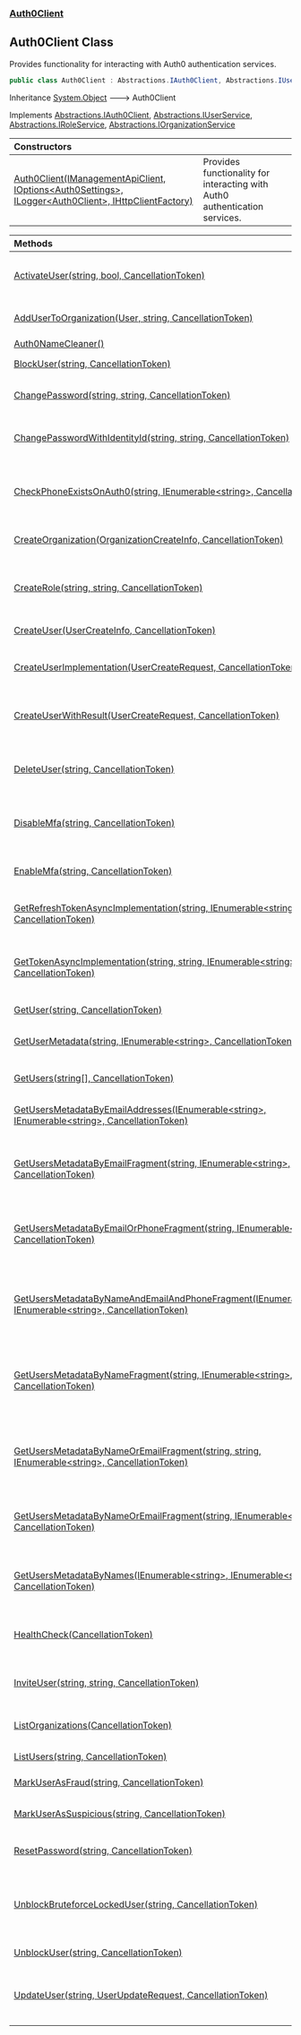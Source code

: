 ### [Auth0Client](../index.md 'Auth0Client')

## Auth0Client Class

Provides functionality for interacting with Auth0 authentication services\.

```csharp
public class Auth0Client : Abstractions.IAuth0Client, Abstractions.IUserService, Abstractions.IRoleService, Abstractions.IOrganizationService
```

Inheritance [System\.Object](https://learn.microsoft.com/en-us/dotnet/api/system.object 'System\.Object') &#129106; Auth0Client

Implements [Abstractions\.IAuth0Client](https://learn.microsoft.com/en-us/dotnet/api/abstractions.iauth0client 'Abstractions\.IAuth0Client'), [Abstractions\.IUserService](https://learn.microsoft.com/en-us/dotnet/api/abstractions.iuserservice 'Abstractions\.IUserService'), [Abstractions\.IRoleService](https://learn.microsoft.com/en-us/dotnet/api/abstractions.iroleservice 'Abstractions\.IRoleService'), [Abstractions\.IOrganizationService](https://learn.microsoft.com/en-us/dotnet/api/abstractions.iorganizationservice 'Abstractions\.IOrganizationService')

| Constructors | |
| :--- | :--- |
| [Auth0Client\(IManagementApiClient, IOptions&lt;Auth0Settings&gt;, ILogger&lt;Auth0Client&gt;, IHttpClientFactory\)](Auth0Client(IManagementApiClient,IOptions_Auth0Settings_,ILogger_Auth0Client_,IHttpClientFactory).md 'global::Auth0Client\.Auth0Client\.Auth0Client\(Auth0\.ManagementApi\.IManagementApiClient, Microsoft\.Extensions\.Options\.IOptions\<Abstractions\.Auth0Settings\>, Microsoft\.Extensions\.Logging\.ILogger\<global::Auth0Client\.Auth0Client\>, System\.Net\.Http\.IHttpClientFactory\)') | Provides functionality for interacting with Auth0 authentication services\. |

| Methods | |
| :--- | :--- |
| [ActivateUser\(string, bool, CancellationToken\)](ActivateUser(string,bool,CancellationToken).md 'global::Auth0Client\.Auth0Client\.ActivateUser\(string, bool, System\.Threading\.CancellationToken\)') | Activates or deactivates a user based on their identity ID\. |
| [AddUserToOrganization\(User, string, CancellationToken\)](AddUserToOrganization(User,string,CancellationToken).md 'global::Auth0Client\.Auth0Client\.AddUserToOrganization\(Auth0\.ManagementApi\.Models\.User, string, System\.Threading\.CancellationToken\)') | Adds a user to an organization in Auth0\. |
| [Auth0NameCleaner\(\)](Auth0NameCleaner().md 'global::Auth0Client\.Auth0Client\.Auth0NameCleaner\(\)') | |
| [BlockUser\(string, CancellationToken\)](BlockUser(string,CancellationToken).md 'global::Auth0Client\.Auth0Client\.BlockUser\(string, System\.Threading\.CancellationToken\)') | Blocks a user by their email address\. |
| [ChangePassword\(string, string, CancellationToken\)](ChangePassword(string,string,CancellationToken).md 'global::Auth0Client\.Auth0Client\.ChangePassword\(string, string, System\.Threading\.CancellationToken\)') | Changes the password for the specified user\. |
| [ChangePasswordWithIdentityId\(string, string, CancellationToken\)](ChangePasswordWithIdentityId(string,string,CancellationToken).md 'global::Auth0Client\.Auth0Client\.ChangePasswordWithIdentityId\(string, string, System\.Threading\.CancellationToken\)') | Change the password for a user identified by the provided identityId\. |
| [CheckPhoneExistsOnAuth0\(string, IEnumerable&lt;string&gt;, CancellationToken\)](CheckPhoneExistsOnAuth0(string,IEnumerable_string_,CancellationToken).md 'global::Auth0Client\.Auth0Client\.CheckPhoneExistsOnAuth0\(string, System\.Collections\.Generic\.IEnumerable\<string\>, System\.Threading\.CancellationToken\)') | Retrieves metadata for users whose phone number match the provided search term\. |
| [CreateOrganization\(OrganizationCreateInfo, CancellationToken\)](CreateOrganization(OrganizationCreateInfo,CancellationToken).md 'global::Auth0Client\.Auth0Client\.CreateOrganization\(Abstractions\.OrganizationCreateInfo, System\.Threading\.CancellationToken\)') | Creates a new organization in Auth0\. |
| [CreateRole\(string, string, CancellationToken\)](CreateRole(string,string,CancellationToken).md 'global::Auth0Client\.Auth0Client\.CreateRole\(string, string, System\.Threading\.CancellationToken\)') | Creates a new role in the Auth0 system with the specified name and optional description\. |
| [CreateUser\(UserCreateInfo, CancellationToken\)](CreateUser(UserCreateInfo,CancellationToken).md 'global::Auth0Client\.Auth0Client\.CreateUser\(Abstractions\.UserCreateInfo, System\.Threading\.CancellationToken\)') | Creates a new user in Auth0\. |
| [CreateUserImplementation\(UserCreateRequest, CancellationToken\)](CreateUserImplementation(UserCreateRequest,CancellationToken).md 'global::Auth0Client\.Auth0Client\.CreateUserImplementation\(Auth0\.ManagementApi\.Models\.UserCreateRequest, System\.Threading\.CancellationToken\)') | Creates a new user in Auth0 using the provided UserCreateRequest\. |
| [CreateUserWithResult\(UserCreateRequest, CancellationToken\)](CreateUserWithResult(UserCreateRequest,CancellationToken).md 'global::Auth0Client\.Auth0Client\.CreateUserWithResult\(Auth0\.ManagementApi\.Models\.UserCreateRequest, System\.Threading\.CancellationToken\)') | Creates a new user in Auth0 and returns an OkError result\. |
| [DeleteUser\(string, CancellationToken\)](DeleteUser(string,CancellationToken).md 'global::Auth0Client\.Auth0Client\.DeleteUser\(string, System\.Threading\.CancellationToken\)') | Deletes a user by setting the isDeleted flag in AppMetadata and blocking the user\. |
| [DisableMfa\(string, CancellationToken\)](DisableMfa(string,CancellationToken).md 'global::Auth0Client\.Auth0Client\.DisableMfa\(string, System\.Threading\.CancellationToken\)') | Disables Multi\-Factor Authentication for the specified user\. |
| [EnableMfa\(string, CancellationToken\)](EnableMfa(string,CancellationToken).md 'global::Auth0Client\.Auth0Client\.EnableMfa\(string, System\.Threading\.CancellationToken\)') | Enables Multi\-Factor Authentication \(MFA\) for a user |
| [GetRefreshTokenAsyncImplementation\(string, IEnumerable&lt;string&gt;, CancellationToken\)](GetRefreshTokenAsyncImplementation(string,IEnumerable_string_,CancellationToken).md 'global::Auth0Client\.Auth0Client\.GetRefreshTokenAsyncImplementation\(string, System\.Collections\.Generic\.IEnumerable\<string\>, System\.Threading\.CancellationToken\)') | Retrieves a new token using a refresh token\. |
| [GetTokenAsyncImplementation\(string, string, IEnumerable&lt;string&gt;, CancellationToken\)](GetTokenAsyncImplementation(string,string,IEnumerable_string_,CancellationToken).md 'global::Auth0Client\.Auth0Client\.GetTokenAsyncImplementation\(string, string, System\.Collections\.Generic\.IEnumerable\<string\>, System\.Threading\.CancellationToken\)') | Retrieves a token for the specified user by authenticating with the provided credentials\. |
| [GetUser\(string, CancellationToken\)](GetUser(string,CancellationToken).md 'global::Auth0Client\.Auth0Client\.GetUser\(string, System\.Threading\.CancellationToken\)') | Get a user |
| [GetUserMetadata\(string, IEnumerable&lt;string&gt;, CancellationToken\)](GetUserMetadata(string,IEnumerable_string_,CancellationToken).md 'global::Auth0Client\.Auth0Client\.GetUserMetadata\(string, System\.Collections\.Generic\.IEnumerable\<string\>, System\.Threading\.CancellationToken\)') | Retrieves metadata for a user identified by the provided email\. |
| [GetUsers\(string\[\], CancellationToken\)](GetUsers(string[],CancellationToken).md 'global::Auth0Client\.Auth0Client\.GetUsers\(string\[\], System\.Threading\.CancellationToken\)') | Gets List of Users per their Ids |
| [GetUsersMetadataByEmailAddresses\(IEnumerable&lt;string&gt;, IEnumerable&lt;string&gt;, CancellationToken\)](GetUsersMetadataByEmailAddresses(IEnumerable_string_,IEnumerable_string_,CancellationToken).md 'global::Auth0Client\.Auth0Client\.GetUsersMetadataByEmailAddresses\(System\.Collections\.Generic\.IEnumerable\<string\>, System\.Collections\.Generic\.IEnumerable\<string\>, System\.Threading\.CancellationToken\)') | Retrieves metadata for users based on their email addresses\. |
| [GetUsersMetadataByEmailFragment\(string, IEnumerable&lt;string&gt;, CancellationToken\)](GetUsersMetadataByEmailFragment(string,IEnumerable_string_,CancellationToken).md 'global::Auth0Client\.Auth0Client\.GetUsersMetadataByEmailFragment\(string, System\.Collections\.Generic\.IEnumerable\<string\>, System\.Threading\.CancellationToken\)') | Retrieves metadata for users whose email addresses match the provided search term\. |
| [GetUsersMetadataByEmailOrPhoneFragment\(string, IEnumerable&lt;string&gt;, CancellationToken\)](GetUsersMetadataByEmailOrPhoneFragment(string,IEnumerable_string_,CancellationToken).md 'global::Auth0Client\.Auth0Client\.GetUsersMetadataByEmailOrPhoneFragment\(string, System\.Collections\.Generic\.IEnumerable\<string\>, System\.Threading\.CancellationToken\)') | Retrieves metadata for users whose email or phone number match the provided search term\. |
| [GetUsersMetadataByNameAndEmailAndPhoneFragment\(IEnumerable&lt;string&gt;, IEnumerable&lt;string&gt;, CancellationToken\)](GetUsersMetadataByNameAndEmailAndPhoneFragment(IEnumerable_string_,IEnumerable_string_,CancellationToken).md 'global::Auth0Client\.Auth0Client\.GetUsersMetadataByNameAndEmailAndPhoneFragment\(System\.Collections\.Generic\.IEnumerable\<string\>, System\.Collections\.Generic\.IEnumerable\<string\>, System\.Threading\.CancellationToken\)') | Retrieves metadata for users whose name or email or phone number match the provided search term\. |
| [GetUsersMetadataByNameFragment\(string, IEnumerable&lt;string&gt;, CancellationToken\)](GetUsersMetadataByNameFragment(string,IEnumerable_string_,CancellationToken).md 'global::Auth0Client\.Auth0Client\.GetUsersMetadataByNameFragment\(string, System\.Collections\.Generic\.IEnumerable\<string\>, System\.Threading\.CancellationToken\)') | Retrieves a dictionary of user metadata for users whose names or identifiers contain the specified search term\. |
| [GetUsersMetadataByNameOrEmailFragment\(string, string, IEnumerable&lt;string&gt;, CancellationToken\)](GetUsersMetadataByNameOrEmailFragment.md#global__Auth0Client.Auth0Client.GetUsersMetadataByNameOrEmailFragment(string,string,System.Collections.Generic.IEnumerable_string_,System.Threading.CancellationToken) 'global::Auth0Client\.Auth0Client\.GetUsersMetadataByNameOrEmailFragment\(string, string, System\.Collections\.Generic\.IEnumerable\<string\>, System\.Threading\.CancellationToken\)') | Retrieves metadata for users whose names or email addresses match the specified search term\. |
| [GetUsersMetadataByNameOrEmailFragment\(string, IEnumerable&lt;string&gt;, CancellationToken\)](GetUsersMetadataByNameOrEmailFragment.md#global__Auth0Client.Auth0Client.GetUsersMetadataByNameOrEmailFragment(string,System.Collections.Generic.IEnumerable_string_,System.Threading.CancellationToken) 'global::Auth0Client\.Auth0Client\.GetUsersMetadataByNameOrEmailFragment\(string, System\.Collections\.Generic\.IEnumerable\<string\>, System\.Threading\.CancellationToken\)') | Retrieves metadata for users whose name or email matches the given search term\. |
| [GetUsersMetadataByNames\(IEnumerable&lt;string&gt;, IEnumerable&lt;string&gt;, CancellationToken\)](GetUsersMetadataByNames(IEnumerable_string_,IEnumerable_string_,CancellationToken).md 'global::Auth0Client\.Auth0Client\.GetUsersMetadataByNames\(System\.Collections\.Generic\.IEnumerable\<string\>, System\.Collections\.Generic\.IEnumerable\<string\>, System\.Threading\.CancellationToken\)') | Retrieves metadata for users whose name match the provided search term\. |
| [HealthCheck\(CancellationToken\)](HealthCheck(CancellationToken).md 'global::Auth0Client\.Auth0Client\.HealthCheck\(System\.Threading\.CancellationToken\)') | Performs a health check on the Auth0 service to verify its availability\. |
| [InviteUser\(string, string, CancellationToken\)](InviteUser(string,string,CancellationToken).md 'global::Auth0Client\.Auth0Client\.InviteUser\(string, string, System\.Threading\.CancellationToken\)') | Sends an invitation to a user to join the specified organization\. |
| [ListOrganizations\(CancellationToken\)](ListOrganizations(CancellationToken).md 'global::Auth0Client\.Auth0Client\.ListOrganizations\(System\.Threading\.CancellationToken\)') | Retrieves a list of all organizations from Auth0\. |
| [ListUsers\(string, CancellationToken\)](ListUsers(string,CancellationToken).md 'global::Auth0Client\.Auth0Client\.ListUsers\(string, System\.Threading\.CancellationToken\)') | Retrieves a list of all users from Auth0\. |
| [MarkUserAsFraud\(string, CancellationToken\)](MarkUserAsFraud(string,CancellationToken).md 'global::Auth0Client\.Auth0Client\.MarkUserAsFraud\(string, System\.Threading\.CancellationToken\)') | Marks a user as fraudulent in Auth0\. |
| [MarkUserAsSuspicious\(string, CancellationToken\)](MarkUserAsSuspicious(string,CancellationToken).md 'global::Auth0Client\.Auth0Client\.MarkUserAsSuspicious\(string, System\.Threading\.CancellationToken\)') | Marks a user as suspicious in Auth0\. |
| [ResetPassword\(string, CancellationToken\)](ResetPassword(string,CancellationToken).md 'global::Auth0Client\.Auth0Client\.ResetPassword\(string, System\.Threading\.CancellationToken\)') | Initiates a password reset for the specified user\. |
| [UnblockBruteforceLockedUser\(string, CancellationToken\)](UnblockBruteforceLockedUser(string,CancellationToken).md 'global::Auth0Client\.Auth0Client\.UnblockBruteforceLockedUser\(string, System\.Threading\.CancellationToken\)') | Attempts to remove a brute\-force lock from the user account associated with the specified email address\. |
| [UnblockUser\(string, CancellationToken\)](UnblockUser(string,CancellationToken).md 'global::Auth0Client\.Auth0Client\.UnblockUser\(string, System\.Threading\.CancellationToken\)') | Unblocks a user in the Auth0 system\. |
| [UpdateUser\(string, UserUpdateRequest, CancellationToken\)](UpdateUser(string,UserUpdateRequest,CancellationToken).md 'global::Auth0Client\.Auth0Client\.UpdateUser\(string, Auth0\.ManagementApi\.Models\.UserUpdateRequest, System\.Threading\.CancellationToken\)') | Updates a user with the specified email by setting the provided key\-value pairs\. |
